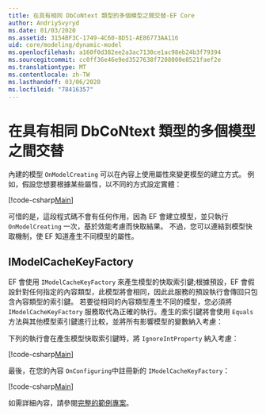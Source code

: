 ```yaml
---
title: 在具有相同 DbCoNtext 類型的多個模型之間交替-EF Core
author: AndriySvyryd
ms.date: 01/03/2020
ms.assetid: 3154BF3C-1749-4C60-8D51-AE86773AA116
uid: core/modeling/dynamic-model
ms.openlocfilehash: a160f0d382ee2a3ac7130ce1ac98eb24b3f79394
ms.sourcegitcommit: cc0ff36e46e9ed3527638f7208000e8521faef2e
ms.translationtype: MT
ms.contentlocale: zh-TW
ms.lasthandoff: 03/06/2020
ms.locfileid: "78416357"
---
```

# <a name="alternating-between-multiple-models-with-the-same-dbcontext-type"></a>在具有相同 DbCoNtext 類型的多個模型之間交替

內建的模型 `OnModelCreating` 可以在內容上使用屬性來變更模型的建立方式。 例如，假設您想要根據某些屬性，以不同的方式設定實體：

[!code-csharp[Main](../../../samples/core/Modeling/DynamicModel/DynamicContext.cs?name=OnModelCreating)]

可惜的是，這段程式碼不會有任何作用，因為 EF 會建立模型，並只執行 `OnModelCreating` 一次，基於效能考慮而快取結果。 不過，您可以連結到模型快取機制，使 EF 知道產生不同模型的屬性。

## <a name="imodelcachekeyfactory"></a>IModelCacheKeyFactory

EF 會使用 `IModelCacheKeyFactory` 來產生模型的快取索引鍵;根據預設，EF 會假設針對任何指定的內容類型，此模型將會相同，因此此服務的預設執行會傳回只包含內容類型的索引鍵。 若要從相同的內容類型產生不同的模型，您必須將 `IModelCacheKeyFactory` 服務取代為正確的執行。產生的索引鍵將會使用 `Equals` 方法與其他模型索引鍵進行比較，並將所有影響模型的變數納入考慮：

下列的執行會在產生模型快取索引鍵時，將 `IgnoreIntProperty` 納入考慮：

[!code-csharp[Main](../../../samples/core/Modeling/DynamicModel/DynamicModelCacheKeyFactory.cs?name=DynamicModel)]

最後，在您的內容 `OnConfiguring`中註冊新的 `IModelCacheKeyFactory`：

[!code-csharp[Main](../../../samples/core/Modeling/DynamicModel/DynamicContext.cs?name=OnConfiguring)]

如需詳細內容，請參閱[完整的範例專案](https://github.com/dotnet/EntityFramework.Docs/tree/master/samples/core/Modeling/DynamicModel)。
